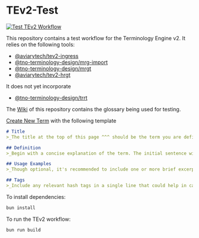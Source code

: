# TEv2-Test

[![Test TEv2 Workflow](https://github.com/aviarytech/tev2-test/actions/workflows/main.yml/badge.svg?branch=master)](https://github.com/aviarytech/tev2-test/actions/workflows/main.yml)

This repository contains a test workflow for the Terminology Engine v2. It relies on the following tools:

* [@aviarytech/tev2-ingress](https://github.com/aviarytech/tev2-ingress)
* [@tno-terminology-design/mrg-import](https://github.com/tno-terminology-design/mrg-import)
* [@tno-terminology-design/mrgt](https://github.com/tno-terminology-design/mrgt)
* [@aviarytech/tev2-hrgt](https://github.com/aviarytech/tev2-hrgt)

It does not yet incorporate

* [@tno-terminology-design/trrt](https://github.com/tno-terminology-design/trrt)

The [Wiki](https://github.com/aviarytech/tev2-test/wiki) of this repository contains the glossary being used for testing.

[Create New Term](https://github.com/aviarytech/tev2-test/wiki/new) with the following template

```md
# Title
>_The title at the top of this page ^^^ should be the term you are defining. Avoid capitalization unless necessary. If the term has an acronym or short form, provide the full form first, followed by the short form in parentheses._

## Definition
>_Begin with a concise explanation of the term. The initial sentence will serve as hovertext for hyperlinks, so keep it succinct. Expand on the definition as needed, clarifying how to distinguish instances of the concept, addressing common misconceptions, and linking to other definitions in the glossary when a term is synonymous with an already defined term._

## Usage Examples
>_Though optional, it's recommended to include one or more brief excerpts or links illustrating how the term is employed within the relevant community. Sources could range from specifications, github issues, to whitepapers._

## Tags
>_Include any relevant hash tags in a single line that could help in categorizing or grouping_ 
```


To install dependencies:

```bash
bun install
```

To run the TEv2 workflow:

```bash
bun run build
```

